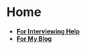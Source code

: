 # Home

* ****[**For Interviewing Help**](https://app.gitbook.com/o/-MkdsnwF35m6HJ1J\_0-T/s/BIm2o6QrWUhrRmMBzZ4i/)****
* ****[**For My Blog**](https://songer.pro)****

